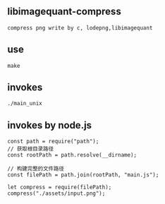 ## libimagequant-compress

```
compress png write by c, lodepng,libimagequant
```

## use

```
make
```

## invokes

```
./main_unix
```

## invokes by node.js

```
const path = require("path");
// 获取根目录路径
const rootPath = path.resolve(__dirname);

// 构建完整的文件路径
const filePath = path.join(rootPath, "main.js");

let compress = require(filePath);
compress("./assets/input.png");
```
